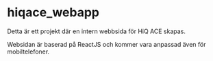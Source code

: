# hiqace_webapp

Detta är ett projekt där en intern webbsida för HiQ ACE skapas. 

Websidan är baserad på ReactJS och kommer vara anpassad även för mobiltelefoner.
